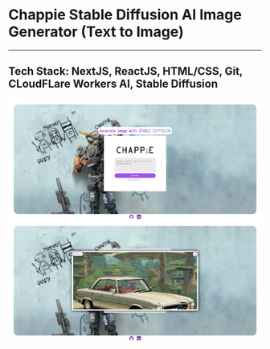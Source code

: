# Chappie Stable Diffusion AI Image Generator (Text to Image)

---

## Tech Stack: NextJS, ReactJS, HTML/CSS, Git, CLoudFLare Workers AI, Stable Diffusion

![screenshot](./Screenshot%202024-06-09%20045657.png)
![screenshot1](Screenshot%202024-06-09%20045840.png)
